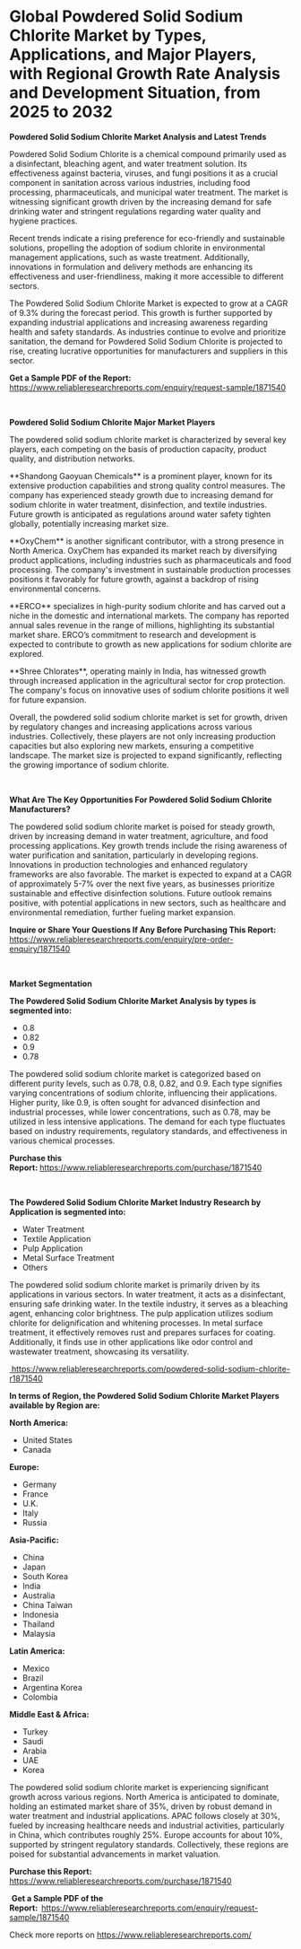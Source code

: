 <p><h1>Global Powdered Solid Sodium Chlorite Market by Types, Applications, and Major Players, with Regional Growth Rate Analysis and Development Situation, from 2025 to 2032</h1></p><p><strong>Powdered Solid Sodium Chlorite Market Analysis and Latest Trends</strong></p>
<p><p>Powdered Solid Sodium Chlorite is a chemical compound primarily used as a disinfectant, bleaching agent, and water treatment solution. Its effectiveness against bacteria, viruses, and fungi positions it as a crucial component in sanitation across various industries, including food processing, pharmaceuticals, and municipal water treatment. The market is witnessing significant growth driven by the increasing demand for safe drinking water and stringent regulations regarding water quality and hygiene practices.</p><p>Recent trends indicate a rising preference for eco-friendly and sustainable solutions, propelling the adoption of sodium chlorite in environmental management applications, such as waste treatment. Additionally, innovations in formulation and delivery methods are enhancing its effectiveness and user-friendliness, making it more accessible to different sectors.</p><p>The Powdered Solid Sodium Chlorite Market is expected to grow at a CAGR of 9.3% during the forecast period. This growth is further supported by expanding industrial applications and increasing awareness regarding health and safety standards. As industries continue to evolve and prioritize sanitation, the demand for Powdered Solid Sodium Chlorite is projected to rise, creating lucrative opportunities for manufacturers and suppliers in this sector.</p></p>
<p><strong>Get a Sample PDF of the Report:&nbsp;</strong> <a href="https://www.reliableresearchreports.com/enquiry/request-sample/1871540?utm_campaign=2937&utm_medium=2&utm_source=Github&utm_content=ia&utm_term=03042025&utm_id=powdered-solid-sodium-chlorite">https://www.reliableresearchreports.com/enquiry/request-sample/1871540</a></p>
<p>&nbsp;</p>
<p><strong>Powdered Solid Sodium Chlorite Major Market Players</strong></p>
<p><p>The powdered solid sodium chlorite market is characterized by several key players, each competing on the basis of production capacity, product quality, and distribution networks. </p><p>**Shandong Gaoyuan Chemicals** is a prominent player, known for its extensive production capabilities and strong quality control measures. The company has experienced steady growth due to increasing demand for sodium chlorite in water treatment, disinfection, and textile industries. Future growth is anticipated as regulations around water safety tighten globally, potentially increasing market size.</p><p>**OxyChem** is another significant contributor, with a strong presence in North America. OxyChem has expanded its market reach by diversifying product applications, including industries such as pharmaceuticals and food processing. The company's investment in sustainable production processes positions it favorably for future growth, against a backdrop of rising environmental concerns.</p><p>**ERCO** specializes in high-purity sodium chlorite and has carved out a niche in the domestic and international markets. The company has reported annual sales revenue in the range of millions, highlighting its substantial market share. ERCO’s commitment to research and development is expected to contribute to growth as new applications for sodium chlorite are explored.</p><p>**Shree Chlorates**, operating mainly in India, has witnessed growth through increased application in the agricultural sector for crop protection. The company's focus on innovative uses of sodium chlorite positions it well for future expansion.</p><p>Overall, the powdered solid sodium chlorite market is set for growth, driven by regulatory changes and increasing applications across various industries. Collectively, these players are not only increasing production capacities but also exploring new markets, ensuring a competitive landscape. The market size is projected to expand significantly, reflecting the growing importance of sodium chlorite.</p></p>
<p>&nbsp;</p>
<p><strong>What Are The Key Opportunities For Powdered Solid Sodium Chlorite Manufacturers?</strong></p>
<p><p>The powdered solid sodium chlorite market is poised for steady growth, driven by increasing demand in water treatment, agriculture, and food processing applications. Key growth trends include the rising awareness of water purification and sanitation, particularly in developing regions. Innovations in production technologies and enhanced regulatory frameworks are also favorable. The market is expected to expand at a CAGR of approximately 5-7% over the next five years, as businesses prioritize sustainable and effective disinfection solutions. Future outlook remains positive, with potential applications in new sectors, such as healthcare and environmental remediation, further fueling market expansion.</p></p>
<p><strong>Inquire or Share Your Questions If Any Before Purchasing This Report:</strong> <a href="https://www.reliableresearchreports.com/enquiry/pre-order-enquiry/1871540?utm_campaign=2937&utm_medium=2&utm_source=Github&utm_content=ia&utm_term=03042025&utm_id=powdered-solid-sodium-chlorite">https://www.reliableresearchreports.com/enquiry/pre-order-enquiry/1871540</a></p>
<p>&nbsp;</p>
<p><strong>Market Segmentation</strong></p>
<p><strong>The Powdered Solid Sodium Chlorite Market Analysis by types is segmented into:</strong></p>
<p><ul><li>0.8</li><li>0.82</li><li>0.9</li><li>0.78</li></ul></p>
<p><p>The powdered solid sodium chlorite market is categorized based on different purity levels, such as 0.78, 0.8, 0.82, and 0.9. Each type signifies varying concentrations of sodium chlorite, influencing their applications. Higher purity, like 0.9, is often sought for advanced disinfection and industrial processes, while lower concentrations, such as 0.78, may be utilized in less intensive applications. The demand for each type fluctuates based on industry requirements, regulatory standards, and effectiveness in various chemical processes.</p></p>
<p><strong>Purchase this Report:&nbsp;</strong><a href="https://www.reliableresearchreports.com/purchase/1871540?utm_campaign=2937&utm_medium=2&utm_source=Github&utm_content=ia&utm_term=03042025&utm_id=powdered-solid-sodium-chlorite">https://www.reliableresearchreports.com/purchase/1871540</a></p>
<p>&nbsp;</p>
<p><strong>The Powdered Solid Sodium Chlorite Market Industry Research by Application is segmented into:</strong></p>
<p><ul><li>Water Treatment</li><li>Textile Application</li><li>Pulp Application</li><li>Metal Surface Treatment</li><li>Others</li></ul></p>
<p><p>The powdered solid sodium chlorite market is primarily driven by its applications in various sectors. In water treatment, it acts as a disinfectant, ensuring safe drinking water. In the textile industry, it serves as a bleaching agent, enhancing color brightness. The pulp application utilizes sodium chlorite for delignification and whitening processes. In metal surface treatment, it effectively removes rust and prepares surfaces for coating. Additionally, it finds use in other applications like odor control and wastewater treatment, showcasing its versatility.</p></p>
<p><a href="https://www.reliableresearchreports.com/powdered-solid-sodium-chlorite-r1871540?utm_campaign=2937&utm_medium=2&utm_source=Github&utm_content=ia&utm_term=03042025&utm_id=powdered-solid-sodium-chlorite">&nbsp;https://www.reliableresearchreports.com/powdered-solid-sodium-chlorite-r1871540</a></p>
<p><strong>In terms of Region, the Powdered Solid Sodium Chlorite Market Players available by Region are:</strong></p>
<p>
    <p> <strong> North America: </strong>
        <ul>
            <li>United States</li>
            <li>Canada</li>
        </ul>
        </p> 
    <p> <strong> Europe: </strong>
        <ul>
            <li>Germany</li>
            <li>France</li>
            <li>U.K.</li>
            <li>Italy</li>
            <li>Russia</li>
        </ul>
        </p> 
    <p> <strong> Asia-Pacific: </strong>
        <ul>
            <li>China</li>
            <li>Japan</li>
            <li>South Korea</li>
            <li>India</li>
            <li>Australia</li>
            <li>China Taiwan</li>
            <li>Indonesia</li>
            <li>Thailand</li>
            <li>Malaysia</li>
        </ul>
        </p> 
    <p> <strong> Latin America: </strong>
        <ul>
            <li>Mexico</li>
            <li>Brazil</li>
            <li>Argentina Korea</li>
            <li>Colombia</li>
        </ul>
        </p> 
    <p> <strong> Middle East & Africa: </strong>
        <ul>
            <li>Turkey</li>
            <li>Saudi</li>
            <li>Arabia</li>
            <li>UAE</li>
            <li>Korea</li>
        </ul>
    </p>
    </p>
<p><p>The powdered solid sodium chlorite market is experiencing significant growth across various regions. North America is anticipated to dominate, holding an estimated market share of 35%, driven by robust demand in water treatment and industrial applications. APAC follows closely at 30%, fueled by increasing healthcare needs and industrial activities, particularly in China, which contributes roughly 25%. Europe accounts for about 10%, supported by stringent regulatory standards. Collectively, these regions are poised for substantial advancements in market valuation.</p></p>
<p><strong>Purchase this Report: </strong><a href="https://www.reliableresearchreports.com/purchase/1871540?utm_campaign=2937&utm_medium=2&utm_source=Github&utm_content=ia&utm_term=03042025&utm_id=powdered-solid-sodium-chlorite">https://www.reliableresearchreports.com/purchase/1871540</a></p>
<p>&nbsp;<strong>Get a Sample PDF of the Report:&nbsp;&nbsp;</strong><a href="https://www.reliableresearchreports.com/enquiry/request-sample/1871540?utm_campaign=2937&utm_medium=2&utm_source=Github&utm_content=ia&utm_term=03042025&utm_id=powdered-solid-sodium-chlorite">https://www.reliableresearchreports.com/enquiry/request-sample/1871540</a></p>
<p><strong></strong></p>
<p>Check more reports on <a href="https://www.reliableresearchreports.com/?utm_campaign=2937&utm_medium=2&utm_source=Github&utm_content=ia&utm_term=03042025&utm_id=powdered-solid-sodium-chlorite">https://www.reliableresearchreports.com/</a></p>